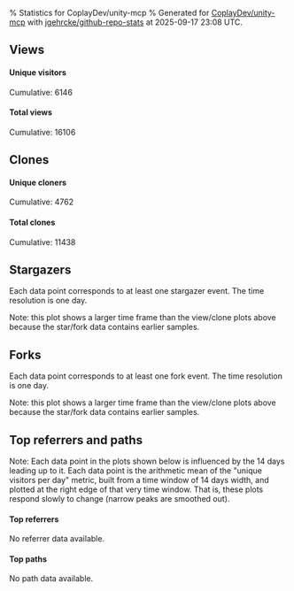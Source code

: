 % Statistics for CoplayDev/unity-mcp
% Generated for [CoplayDev/unity-mcp](https://github.com/CoplayDev/unity-mcp) with [jgehrcke/github-repo-stats](https://github.com/jgehrcke/github-repo-stats) at 2025-09-17 23:08 UTC.


## Views

#### Unique visitors
<div id="chart_views_unique" class="full-width-chart"></div>

Cumulative: 6146

#### Total views
<div id="chart_views_total" class="full-width-chart"></div>

Cumulative: 16106

<div class="pagebreak-for-print"> </div>

## Clones

#### Unique cloners
<div id="chart_clones_unique" class="full-width-chart"></div>

Cumulative: 4762

#### Total clones
<div id="chart_clones_total" class="full-width-chart"></div>

Cumulative: 11438



<div class="pagebreak-for-print"> </div>



## Stargazers

Each data point corresponds to at least one stargazer event.
The time resolution is one day.

<div id="chart_stargazers" class="full-width-chart"></div>


Note: this plot shows a larger time frame than the view/clone plots above because the star/fork data contains earlier samples.



## Forks

Each data point corresponds to at least one fork event.
The time resolution is one day.

<div id="chart_forks" class="full-width-chart"></div>


Note: this plot shows a larger time frame than the view/clone plots above because the star/fork data contains earlier samples.



<div class="pagebreak-for-print"> </div>



## Top referrers and paths


Note: Each data point in the plots shown below is influenced by the 14 days
leading up to it. Each data point is the arithmetic mean of the "unique
visitors per day" metric, built from a time window of 14 days width, and
plotted at the right edge of that very time window. That is, these plots
respond slowly to change (narrow peaks are smoothed out).



#### Top referrers

No referrer data available.



#### Top paths

No path data available.

<script type="text/javascript">
    vegaEmbed('#chart_views_unique', {"$schema": "https://vega.github.io/schema/vega-lite/v4.17.0.json", "config": {"arc": {"fill": "#1b1e23"}, "area": {"fill": "#1b1e23"}, "axisBottom": {"domainColor": "#a9b4c4", "gridColor": "#a9b4c4", "labelColor": "#1b1e23", "labelFont": "relative-mono-11-pitch-pro, Menlo, monospace", "tickColor": "#a9b4c4", "titleColor": "#1b1e23", "titleFont": "relative-mono-11-pitch-pro, Menlo, monospace"}, "axisLeft": {"domainColor": "#a9b4c4", "gridColor": "#a9b4c4", "labelColor": "#1b1e23", "labelFont": "relative-mono-11-pitch-pro, Menlo, monospace", "tickColor": "#a9b4c4", "titleColor": "#1b1e23", "titleFont": "relative-mono-11-pitch-pro, Menlo, monospace"}, "axisX": {"grid": false}, "axisY": {"grid": false, "labelBound": true}, "background": "#FFFFFF", "group": {"fill": "#FFFFFF"}, "header": {"fontWeight": 400, "labelFont": "relative-mono-11-pitch-pro, Menlo, monospace", "titleFont": "relative-mono-11-pitch-pro, Menlo, monospace"}, "legend": {"labelFont": "relative-mono-11-pitch-pro, Menlo, monospace", "symbolSize": 200, "symbolType": "circle", "titleFont": "relative-mono-11-pitch-pro, Menlo, monospace"}, "line": {"color": "#1b1e23", "stroke": "#1b1e23"}, "path": {"stroke": "#1b1e23"}, "point": {"color": "#1b1e23", "cursor": "pointer", "filled": true, "size": 20}, "range": {"category": ["#85a2f7", "#ea9755", "#7eb36a", "#f07071", "#bc85d9", "#e587b6", "#a9b4c4", "#d4c05e", "#64b9c4"]}, "style": {"bar": {"fill": "#1b1e23"}, "text": {"font": "relative-mono-11-pitch-pro, Menlo, monospace", "fontWeight": 400}}, "symbol": {"shape": "circle"}, "title": {"anchor": "start", "font": "relative-mono-11-pitch-pro, Menlo, monospace", "fontWeight": 400}, "trail": {"color": "#1b1e23", "stroke": "#1b1e23"}, "view": {"stroke": null}}, "data": {"name": "data-09620ee66406277874a646da207cf00b"}, "datasets": {"data-09620ee66406277874a646da207cf00b": [{"time": "2025-08-31T00:00:00+00:00", "views_total": 111, "views_unique": 51}, {"time": "2025-09-01T00:00:00+00:00", "views_total": 978, "views_unique": 398}, {"time": "2025-09-02T00:00:00+00:00", "views_total": 995, "views_unique": 398}, {"time": "2025-09-03T00:00:00+00:00", "views_total": 1326, "views_unique": 395}, {"time": "2025-09-04T00:00:00+00:00", "views_total": 1059, "views_unique": 377}, {"time": "2025-09-05T00:00:00+00:00", "views_total": 970, "views_unique": 388}, {"time": "2025-09-06T00:00:00+00:00", "views_total": 726, "views_unique": 280}, {"time": "2025-09-07T00:00:00+00:00", "views_total": 748, "views_unique": 268}, {"time": "2025-09-08T00:00:00+00:00", "views_total": 1099, "views_unique": 388}, {"time": "2025-09-09T00:00:00+00:00", "views_total": 1092, "views_unique": 367}, {"time": "2025-09-10T00:00:00+00:00", "views_total": 1028, "views_unique": 377}, {"time": "2025-09-11T00:00:00+00:00", "views_total": 961, "views_unique": 358}, {"time": "2025-09-12T00:00:00+00:00", "views_total": 888, "views_unique": 415}, {"time": "2025-09-13T00:00:00+00:00", "views_total": 679, "views_unique": 267}, {"time": "2025-09-14T00:00:00+00:00", "views_total": 693, "views_unique": 279}, {"time": "2025-09-15T00:00:00+00:00", "views_total": 904, "views_unique": 401}, {"time": "2025-09-16T00:00:00+00:00", "views_total": 1026, "views_unique": 410}, {"time": "2025-09-17T00:00:00+00:00", "views_total": 823, "views_unique": 329}]}, "encoding": {"tooltip": [{"field": "views_unique", "format": ".1f", "title": "views (u)", "type": "quantitative"}, {"field": "time", "format": "%B %e, %Y", "title": "date", "type": "temporal"}], "x": {"axis": {"labelAngle": 25}, "field": "time", "scale": {"domain": ["2025-08-31", "2025-09-17"]}, "timeUnit": "yearmonthdate", "title": "date", "type": "temporal"}, "y": {"axis": {"values": [1, 10, 50, 100, 500, 1000, 5000, 10000]}, "field": "views_unique", "scale": {"domain": [0, 456.50000000000006], "type": "symlog", "zero": true}, "title": "unique views per day", "type": "quantitative"}}, "height": 200, "mark": {"point": true, "type": "line"}, "padding": 10, "width": "container"}, {"actions": false, "renderer": "svg"}).catch(console.error);
vegaEmbed('#chart_views_total', {"$schema": "https://vega.github.io/schema/vega-lite/v4.17.0.json", "config": {"arc": {"fill": "#1b1e23"}, "area": {"fill": "#1b1e23"}, "axisBottom": {"domainColor": "#a9b4c4", "gridColor": "#a9b4c4", "labelColor": "#1b1e23", "labelFont": "relative-mono-11-pitch-pro, Menlo, monospace", "tickColor": "#a9b4c4", "titleColor": "#1b1e23", "titleFont": "relative-mono-11-pitch-pro, Menlo, monospace"}, "axisLeft": {"domainColor": "#a9b4c4", "gridColor": "#a9b4c4", "labelColor": "#1b1e23", "labelFont": "relative-mono-11-pitch-pro, Menlo, monospace", "tickColor": "#a9b4c4", "titleColor": "#1b1e23", "titleFont": "relative-mono-11-pitch-pro, Menlo, monospace"}, "axisX": {"grid": false}, "axisY": {"grid": false, "labelBound": true}, "background": "#FFFFFF", "group": {"fill": "#FFFFFF"}, "header": {"fontWeight": 400, "labelFont": "relative-mono-11-pitch-pro, Menlo, monospace", "titleFont": "relative-mono-11-pitch-pro, Menlo, monospace"}, "legend": {"labelFont": "relative-mono-11-pitch-pro, Menlo, monospace", "symbolSize": 200, "symbolType": "circle", "titleFont": "relative-mono-11-pitch-pro, Menlo, monospace"}, "line": {"color": "#1b1e23", "stroke": "#1b1e23"}, "path": {"stroke": "#1b1e23"}, "point": {"color": "#1b1e23", "cursor": "pointer", "filled": true, "size": 20}, "range": {"category": ["#85a2f7", "#ea9755", "#7eb36a", "#f07071", "#bc85d9", "#e587b6", "#a9b4c4", "#d4c05e", "#64b9c4"]}, "style": {"bar": {"fill": "#1b1e23"}, "text": {"font": "relative-mono-11-pitch-pro, Menlo, monospace", "fontWeight": 400}}, "symbol": {"shape": "circle"}, "title": {"anchor": "start", "font": "relative-mono-11-pitch-pro, Menlo, monospace", "fontWeight": 400}, "trail": {"color": "#1b1e23", "stroke": "#1b1e23"}, "view": {"stroke": null}}, "data": {"name": "data-09620ee66406277874a646da207cf00b"}, "datasets": {"data-09620ee66406277874a646da207cf00b": [{"time": "2025-08-31T00:00:00+00:00", "views_total": 111, "views_unique": 51}, {"time": "2025-09-01T00:00:00+00:00", "views_total": 978, "views_unique": 398}, {"time": "2025-09-02T00:00:00+00:00", "views_total": 995, "views_unique": 398}, {"time": "2025-09-03T00:00:00+00:00", "views_total": 1326, "views_unique": 395}, {"time": "2025-09-04T00:00:00+00:00", "views_total": 1059, "views_unique": 377}, {"time": "2025-09-05T00:00:00+00:00", "views_total": 970, "views_unique": 388}, {"time": "2025-09-06T00:00:00+00:00", "views_total": 726, "views_unique": 280}, {"time": "2025-09-07T00:00:00+00:00", "views_total": 748, "views_unique": 268}, {"time": "2025-09-08T00:00:00+00:00", "views_total": 1099, "views_unique": 388}, {"time": "2025-09-09T00:00:00+00:00", "views_total": 1092, "views_unique": 367}, {"time": "2025-09-10T00:00:00+00:00", "views_total": 1028, "views_unique": 377}, {"time": "2025-09-11T00:00:00+00:00", "views_total": 961, "views_unique": 358}, {"time": "2025-09-12T00:00:00+00:00", "views_total": 888, "views_unique": 415}, {"time": "2025-09-13T00:00:00+00:00", "views_total": 679, "views_unique": 267}, {"time": "2025-09-14T00:00:00+00:00", "views_total": 693, "views_unique": 279}, {"time": "2025-09-15T00:00:00+00:00", "views_total": 904, "views_unique": 401}, {"time": "2025-09-16T00:00:00+00:00", "views_total": 1026, "views_unique": 410}, {"time": "2025-09-17T00:00:00+00:00", "views_total": 823, "views_unique": 329}]}, "encoding": {"tooltip": [{"field": "views_total", "format": ".1f", "title": "views (t)", "type": "quantitative"}, {"field": "time", "format": "%B %e, %Y", "title": "date", "type": "temporal"}], "x": {"axis": {"labelAngle": 25}, "field": "time", "scale": {"domain": ["2025-08-31", "2025-09-17"]}, "timeUnit": "yearmonthdate", "title": "date", "type": "temporal"}, "y": {"axis": {"values": [1, 10, 50, 100, 500, 1000, 5000, 10000]}, "field": "views_total", "scale": {"domain": [0, 1458.6000000000001], "type": "symlog", "zero": true}, "title": "total views per day", "type": "quantitative"}}, "height": 200, "mark": {"point": true, "type": "line"}, "padding": 10, "width": "container"}, {"actions": false, "renderer": "svg"}).catch(console.error);
vegaEmbed('#chart_clones_unique', {"$schema": "https://vega.github.io/schema/vega-lite/v4.17.0.json", "config": {"arc": {"fill": "#1b1e23"}, "area": {"fill": "#1b1e23"}, "axisBottom": {"domainColor": "#a9b4c4", "gridColor": "#a9b4c4", "labelColor": "#1b1e23", "labelFont": "relative-mono-11-pitch-pro, Menlo, monospace", "tickColor": "#a9b4c4", "titleColor": "#1b1e23", "titleFont": "relative-mono-11-pitch-pro, Menlo, monospace"}, "axisLeft": {"domainColor": "#a9b4c4", "gridColor": "#a9b4c4", "labelColor": "#1b1e23", "labelFont": "relative-mono-11-pitch-pro, Menlo, monospace", "tickColor": "#a9b4c4", "titleColor": "#1b1e23", "titleFont": "relative-mono-11-pitch-pro, Menlo, monospace"}, "axisX": {"grid": false}, "axisY": {"grid": false, "labelBound": true}, "background": "#FFFFFF", "group": {"fill": "#FFFFFF"}, "header": {"fontWeight": 400, "labelFont": "relative-mono-11-pitch-pro, Menlo, monospace", "titleFont": "relative-mono-11-pitch-pro, Menlo, monospace"}, "legend": {"labelFont": "relative-mono-11-pitch-pro, Menlo, monospace", "symbolSize": 200, "symbolType": "circle", "titleFont": "relative-mono-11-pitch-pro, Menlo, monospace"}, "line": {"color": "#1b1e23", "stroke": "#1b1e23"}, "path": {"stroke": "#1b1e23"}, "point": {"color": "#1b1e23", "cursor": "pointer", "filled": true, "size": 20}, "range": {"category": ["#85a2f7", "#ea9755", "#7eb36a", "#f07071", "#bc85d9", "#e587b6", "#a9b4c4", "#d4c05e", "#64b9c4"]}, "style": {"bar": {"fill": "#1b1e23"}, "text": {"font": "relative-mono-11-pitch-pro, Menlo, monospace", "fontWeight": 400}}, "symbol": {"shape": "circle"}, "title": {"anchor": "start", "font": "relative-mono-11-pitch-pro, Menlo, monospace", "fontWeight": 400}, "trail": {"color": "#1b1e23", "stroke": "#1b1e23"}, "view": {"stroke": null}}, "data": {"name": "data-278a7fbbc0d9bc5557dc2774fda97169"}, "datasets": {"data-278a7fbbc0d9bc5557dc2774fda97169": [{"clones_total": 80, "clones_unique": 38, "time": "2025-08-31T00:00:00+00:00"}, {"clones_total": 706, "clones_unique": 287, "time": "2025-09-01T00:00:00+00:00"}, {"clones_total": 861, "clones_unique": 317, "time": "2025-09-02T00:00:00+00:00"}, {"clones_total": 794, "clones_unique": 320, "time": "2025-09-03T00:00:00+00:00"}, {"clones_total": 759, "clones_unique": 290, "time": "2025-09-04T00:00:00+00:00"}, {"clones_total": 770, "clones_unique": 304, "time": "2025-09-05T00:00:00+00:00"}, {"clones_total": 396, "clones_unique": 198, "time": "2025-09-06T00:00:00+00:00"}, {"clones_total": 425, "clones_unique": 203, "time": "2025-09-07T00:00:00+00:00"}, {"clones_total": 765, "clones_unique": 306, "time": "2025-09-08T00:00:00+00:00"}, {"clones_total": 906, "clones_unique": 292, "time": "2025-09-09T00:00:00+00:00"}, {"clones_total": 810, "clones_unique": 303, "time": "2025-09-10T00:00:00+00:00"}, {"clones_total": 669, "clones_unique": 323, "time": "2025-09-11T00:00:00+00:00"}, {"clones_total": 735, "clones_unique": 323, "time": "2025-09-12T00:00:00+00:00"}, {"clones_total": 363, "clones_unique": 162, "time": "2025-09-13T00:00:00+00:00"}, {"clones_total": 451, "clones_unique": 238, "time": "2025-09-14T00:00:00+00:00"}, {"clones_total": 576, "clones_unique": 287, "time": "2025-09-15T00:00:00+00:00"}, {"clones_total": 700, "clones_unique": 306, "time": "2025-09-16T00:00:00+00:00"}, {"clones_total": 672, "clones_unique": 265, "time": "2025-09-17T00:00:00+00:00"}]}, "encoding": {"tooltip": [{"field": "clones_unique", "format": ".1f", "title": "clones (u)", "type": "quantitative"}, {"field": "time", "format": "%B %e, %Y", "title": "date", "type": "temporal"}], "x": {"axis": {"labelAngle": 25}, "field": "time", "scale": {"domain": ["2025-08-31", "2025-09-17"]}, "timeUnit": "yearmonthdate", "title": "date", "type": "temporal"}, "y": {"axis": {"values": [1, 10, 50, 100, 500, 1000, 5000, 10000]}, "field": "clones_unique", "scale": {"domain": [0, 355.3], "type": "symlog", "zero": true}, "title": "unique clones per day", "type": "quantitative"}}, "height": 200, "mark": {"point": true, "type": "line"}, "padding": 10, "width": "container"}, {"actions": false, "renderer": "svg"}).catch(console.error);
vegaEmbed('#chart_clones_total', {"$schema": "https://vega.github.io/schema/vega-lite/v4.17.0.json", "config": {"arc": {"fill": "#1b1e23"}, "area": {"fill": "#1b1e23"}, "axisBottom": {"domainColor": "#a9b4c4", "gridColor": "#a9b4c4", "labelColor": "#1b1e23", "labelFont": "relative-mono-11-pitch-pro, Menlo, monospace", "tickColor": "#a9b4c4", "titleColor": "#1b1e23", "titleFont": "relative-mono-11-pitch-pro, Menlo, monospace"}, "axisLeft": {"domainColor": "#a9b4c4", "gridColor": "#a9b4c4", "labelColor": "#1b1e23", "labelFont": "relative-mono-11-pitch-pro, Menlo, monospace", "tickColor": "#a9b4c4", "titleColor": "#1b1e23", "titleFont": "relative-mono-11-pitch-pro, Menlo, monospace"}, "axisX": {"grid": false}, "axisY": {"grid": false, "labelBound": true}, "background": "#FFFFFF", "group": {"fill": "#FFFFFF"}, "header": {"fontWeight": 400, "labelFont": "relative-mono-11-pitch-pro, Menlo, monospace", "titleFont": "relative-mono-11-pitch-pro, Menlo, monospace"}, "legend": {"labelFont": "relative-mono-11-pitch-pro, Menlo, monospace", "symbolSize": 200, "symbolType": "circle", "titleFont": "relative-mono-11-pitch-pro, Menlo, monospace"}, "line": {"color": "#1b1e23", "stroke": "#1b1e23"}, "path": {"stroke": "#1b1e23"}, "point": {"color": "#1b1e23", "cursor": "pointer", "filled": true, "size": 20}, "range": {"category": ["#85a2f7", "#ea9755", "#7eb36a", "#f07071", "#bc85d9", "#e587b6", "#a9b4c4", "#d4c05e", "#64b9c4"]}, "style": {"bar": {"fill": "#1b1e23"}, "text": {"font": "relative-mono-11-pitch-pro, Menlo, monospace", "fontWeight": 400}}, "symbol": {"shape": "circle"}, "title": {"anchor": "start", "font": "relative-mono-11-pitch-pro, Menlo, monospace", "fontWeight": 400}, "trail": {"color": "#1b1e23", "stroke": "#1b1e23"}, "view": {"stroke": null}}, "data": {"name": "data-278a7fbbc0d9bc5557dc2774fda97169"}, "datasets": {"data-278a7fbbc0d9bc5557dc2774fda97169": [{"clones_total": 80, "clones_unique": 38, "time": "2025-08-31T00:00:00+00:00"}, {"clones_total": 706, "clones_unique": 287, "time": "2025-09-01T00:00:00+00:00"}, {"clones_total": 861, "clones_unique": 317, "time": "2025-09-02T00:00:00+00:00"}, {"clones_total": 794, "clones_unique": 320, "time": "2025-09-03T00:00:00+00:00"}, {"clones_total": 759, "clones_unique": 290, "time": "2025-09-04T00:00:00+00:00"}, {"clones_total": 770, "clones_unique": 304, "time": "2025-09-05T00:00:00+00:00"}, {"clones_total": 396, "clones_unique": 198, "time": "2025-09-06T00:00:00+00:00"}, {"clones_total": 425, "clones_unique": 203, "time": "2025-09-07T00:00:00+00:00"}, {"clones_total": 765, "clones_unique": 306, "time": "2025-09-08T00:00:00+00:00"}, {"clones_total": 906, "clones_unique": 292, "time": "2025-09-09T00:00:00+00:00"}, {"clones_total": 810, "clones_unique": 303, "time": "2025-09-10T00:00:00+00:00"}, {"clones_total": 669, "clones_unique": 323, "time": "2025-09-11T00:00:00+00:00"}, {"clones_total": 735, "clones_unique": 323, "time": "2025-09-12T00:00:00+00:00"}, {"clones_total": 363, "clones_unique": 162, "time": "2025-09-13T00:00:00+00:00"}, {"clones_total": 451, "clones_unique": 238, "time": "2025-09-14T00:00:00+00:00"}, {"clones_total": 576, "clones_unique": 287, "time": "2025-09-15T00:00:00+00:00"}, {"clones_total": 700, "clones_unique": 306, "time": "2025-09-16T00:00:00+00:00"}, {"clones_total": 672, "clones_unique": 265, "time": "2025-09-17T00:00:00+00:00"}]}, "encoding": {"tooltip": [{"field": "clones_total", "format": ".1f", "title": "clones (t)", "type": "quantitative"}, {"field": "time", "format": "%B %e, %Y", "title": "date", "type": "temporal"}], "x": {"axis": {"labelAngle": 25}, "field": "time", "scale": {"domain": ["2025-08-31", "2025-09-17"]}, "timeUnit": "yearmonthdate", "title": "date", "type": "temporal"}, "y": {"axis": {"values": [1, 10, 50, 100, 500, 1000, 5000, 10000]}, "field": "clones_total", "scale": {"domain": [0, 996.6000000000001], "type": "symlog", "zero": true}, "title": "total clones per day", "type": "quantitative"}}, "height": 200, "mark": {"point": true, "type": "line"}, "padding": 10, "width": "container"}, {"actions": false, "renderer": "svg"}).catch(console.error);
vegaEmbed('#chart_stargazers', {"$schema": "https://vega.github.io/schema/vega-lite/v4.17.0.json", "config": {"arc": {"fill": "#1b1e23"}, "area": {"fill": "#1b1e23"}, "axisBottom": {"domainColor": "#a9b4c4", "gridColor": "#a9b4c4", "labelColor": "#1b1e23", "labelFont": "relative-mono-11-pitch-pro, Menlo, monospace", "tickColor": "#a9b4c4", "titleColor": "#1b1e23", "titleFont": "relative-mono-11-pitch-pro, Menlo, monospace"}, "axisLeft": {"domainColor": "#a9b4c4", "gridColor": "#a9b4c4", "labelColor": "#1b1e23", "labelFont": "relative-mono-11-pitch-pro, Menlo, monospace", "tickColor": "#a9b4c4", "titleColor": "#1b1e23", "titleFont": "relative-mono-11-pitch-pro, Menlo, monospace"}, "axisX": {"grid": false}, "axisY": {"grid": false}, "background": "#FFFFFF", "group": {"fill": "#FFFFFF"}, "header": {"fontWeight": 400, "labelFont": "relative-mono-11-pitch-pro, Menlo, monospace", "titleFont": "relative-mono-11-pitch-pro, Menlo, monospace"}, "legend": {"labelFont": "relative-mono-11-pitch-pro, Menlo, monospace", "symbolSize": 200, "symbolType": "circle", "titleFont": "relative-mono-11-pitch-pro, Menlo, monospace"}, "line": {"color": "#1b1e23", "stroke": "#1b1e23"}, "path": {"stroke": "#1b1e23"}, "point": {"color": "#1b1e23", "cursor": "pointer", "filled": true, "size": 50}, "range": {"category": ["#85a2f7", "#ea9755", "#7eb36a", "#f07071", "#bc85d9", "#e587b6", "#a9b4c4", "#d4c05e", "#64b9c4"]}, "style": {"bar": {"fill": "#1b1e23"}, "text": {"font": "relative-mono-11-pitch-pro, Menlo, monospace", "fontWeight": 400}}, "symbol": {"shape": "circle"}, "title": {"anchor": "start", "font": "relative-mono-11-pitch-pro, Menlo, monospace", "fontWeight": 400}, "trail": {"color": "#1b1e23", "stroke": "#1b1e23"}, "view": {"stroke": null}}, "data": {"name": "data-4bb6e85dc92c0e04e87b85c7a275f1e4"}, "datasets": {"data-4bb6e85dc92c0e04e87b85c7a275f1e4": [{"stars_cumulative": 389, "time": "2025-03-18T00:00:00+00:00"}, {"stars_cumulative": 694, "time": "2025-03-19T20:00:00+00:00"}, {"stars_cumulative": 789, "time": "2025-03-21T16:00:00+00:00"}, {"stars_cumulative": 909, "time": "2025-03-23T12:00:00+00:00"}, {"stars_cumulative": 997, "time": "2025-03-25T08:00:00+00:00"}, {"stars_cumulative": 1062, "time": "2025-03-27T04:00:00+00:00"}, {"stars_cumulative": 1110, "time": "2025-03-29T00:00:00+00:00"}, {"stars_cumulative": 1168, "time": "2025-03-30T20:00:00+00:00"}, {"stars_cumulative": 1218, "time": "2025-04-01T16:00:00+00:00"}, {"stars_cumulative": 1268, "time": "2025-04-03T12:00:00+00:00"}, {"stars_cumulative": 1325, "time": "2025-04-05T08:00:00+00:00"}, {"stars_cumulative": 1378, "time": "2025-04-07T04:00:00+00:00"}, {"stars_cumulative": 1439, "time": "2025-04-09T00:00:00+00:00"}, {"stars_cumulative": 1484, "time": "2025-04-10T20:00:00+00:00"}, {"stars_cumulative": 1518, "time": "2025-04-12T16:00:00+00:00"}, {"stars_cumulative": 1563, "time": "2025-04-14T12:00:00+00:00"}, {"stars_cumulative": 1597, "time": "2025-04-16T08:00:00+00:00"}, {"stars_cumulative": 1639, "time": "2025-04-18T04:00:00+00:00"}, {"stars_cumulative": 1678, "time": "2025-04-20T00:00:00+00:00"}, {"stars_cumulative": 1710, "time": "2025-04-21T20:00:00+00:00"}, {"stars_cumulative": 1758, "time": "2025-04-23T16:00:00+00:00"}, {"stars_cumulative": 1780, "time": "2025-04-25T12:00:00+00:00"}, {"stars_cumulative": 1802, "time": "2025-04-27T08:00:00+00:00"}, {"stars_cumulative": 1823, "time": "2025-04-29T04:00:00+00:00"}, {"stars_cumulative": 1835, "time": "2025-05-01T00:00:00+00:00"}, {"stars_cumulative": 1847, "time": "2025-05-02T20:00:00+00:00"}, {"stars_cumulative": 1867, "time": "2025-05-04T16:00:00+00:00"}, {"stars_cumulative": 1900, "time": "2025-05-06T12:00:00+00:00"}, {"stars_cumulative": 1911, "time": "2025-05-08T08:00:00+00:00"}, {"stars_cumulative": 1922, "time": "2025-05-10T04:00:00+00:00"}, {"stars_cumulative": 1941, "time": "2025-05-12T00:00:00+00:00"}, {"stars_cumulative": 1956, "time": "2025-05-13T20:00:00+00:00"}, {"stars_cumulative": 1967, "time": "2025-05-15T16:00:00+00:00"}, {"stars_cumulative": 1980, "time": "2025-05-17T12:00:00+00:00"}, {"stars_cumulative": 1991, "time": "2025-05-19T08:00:00+00:00"}, {"stars_cumulative": 2000, "time": "2025-05-21T04:00:00+00:00"}, {"stars_cumulative": 2021, "time": "2025-05-23T00:00:00+00:00"}, {"stars_cumulative": 2028, "time": "2025-05-24T20:00:00+00:00"}, {"stars_cumulative": 2049, "time": "2025-05-26T16:00:00+00:00"}, {"stars_cumulative": 2063, "time": "2025-05-28T12:00:00+00:00"}, {"stars_cumulative": 2077, "time": "2025-05-30T08:00:00+00:00"}, {"stars_cumulative": 2096, "time": "2025-06-01T04:00:00+00:00"}, {"stars_cumulative": 2114, "time": "2025-06-03T00:00:00+00:00"}, {"stars_cumulative": 2125, "time": "2025-06-04T20:00:00+00:00"}, {"stars_cumulative": 2141, "time": "2025-06-06T16:00:00+00:00"}, {"stars_cumulative": 2160, "time": "2025-06-08T12:00:00+00:00"}, {"stars_cumulative": 2178, "time": "2025-06-10T08:00:00+00:00"}, {"stars_cumulative": 2193, "time": "2025-06-12T04:00:00+00:00"}, {"stars_cumulative": 2203, "time": "2025-06-14T00:00:00+00:00"}, {"stars_cumulative": 2224, "time": "2025-06-15T20:00:00+00:00"}, {"stars_cumulative": 2243, "time": "2025-06-17T16:00:00+00:00"}, {"stars_cumulative": 2258, "time": "2025-06-19T12:00:00+00:00"}, {"stars_cumulative": 2274, "time": "2025-06-21T08:00:00+00:00"}, {"stars_cumulative": 2282, "time": "2025-06-23T04:00:00+00:00"}, {"stars_cumulative": 2299, "time": "2025-06-25T00:00:00+00:00"}, {"stars_cumulative": 2315, "time": "2025-06-26T20:00:00+00:00"}, {"stars_cumulative": 2326, "time": "2025-06-28T16:00:00+00:00"}, {"stars_cumulative": 2341, "time": "2025-06-30T12:00:00+00:00"}, {"stars_cumulative": 2355, "time": "2025-07-02T08:00:00+00:00"}, {"stars_cumulative": 2371, "time": "2025-07-04T04:00:00+00:00"}, {"stars_cumulative": 2384, "time": "2025-07-06T00:00:00+00:00"}, {"stars_cumulative": 2403, "time": "2025-07-07T20:00:00+00:00"}, {"stars_cumulative": 2429, "time": "2025-07-09T16:00:00+00:00"}, {"stars_cumulative": 2441, "time": "2025-07-11T12:00:00+00:00"}, {"stars_cumulative": 2464, "time": "2025-07-13T08:00:00+00:00"}, {"stars_cumulative": 2487, "time": "2025-07-15T04:00:00+00:00"}, {"stars_cumulative": 2506, "time": "2025-07-17T00:00:00+00:00"}, {"stars_cumulative": 2525, "time": "2025-07-18T20:00:00+00:00"}, {"stars_cumulative": 2541, "time": "2025-07-20T16:00:00+00:00"}, {"stars_cumulative": 2555, "time": "2025-07-22T12:00:00+00:00"}, {"stars_cumulative": 2569, "time": "2025-07-24T08:00:00+00:00"}, {"stars_cumulative": 2593, "time": "2025-07-26T04:00:00+00:00"}, {"stars_cumulative": 2610, "time": "2025-07-28T00:00:00+00:00"}, {"stars_cumulative": 2640, "time": "2025-07-29T20:00:00+00:00"}, {"stars_cumulative": 2661, "time": "2025-07-31T16:00:00+00:00"}, {"stars_cumulative": 2680, "time": "2025-08-02T12:00:00+00:00"}, {"stars_cumulative": 2703, "time": "2025-08-04T08:00:00+00:00"}, {"stars_cumulative": 2722, "time": "2025-08-06T04:00:00+00:00"}, {"stars_cumulative": 2743, "time": "2025-08-08T00:00:00+00:00"}, {"stars_cumulative": 2759, "time": "2025-08-09T20:00:00+00:00"}, {"stars_cumulative": 2792, "time": "2025-08-11T16:00:00+00:00"}, {"stars_cumulative": 2818, "time": "2025-08-13T12:00:00+00:00"}, {"stars_cumulative": 2849, "time": "2025-08-15T08:00:00+00:00"}, {"stars_cumulative": 2883, "time": "2025-08-17T04:00:00+00:00"}, {"stars_cumulative": 2914, "time": "2025-08-19T00:00:00+00:00"}, {"stars_cumulative": 2940, "time": "2025-08-20T20:00:00+00:00"}, {"stars_cumulative": 2949, "time": "2025-08-22T16:00:00+00:00"}, {"stars_cumulative": 2969, "time": "2025-08-24T12:00:00+00:00"}, {"stars_cumulative": 2992, "time": "2025-08-26T08:00:00+00:00"}, {"stars_cumulative": 3011, "time": "2025-08-28T04:00:00+00:00"}, {"stars_cumulative": 3027, "time": "2025-08-30T00:00:00+00:00"}, {"stars_cumulative": 3048, "time": "2025-08-31T20:00:00+00:00"}, {"stars_cumulative": 3069, "time": "2025-09-02T16:00:00+00:00"}, {"stars_cumulative": 3084, "time": "2025-09-04T12:00:00+00:00"}, {"stars_cumulative": 3097, "time": "2025-09-06T08:00:00+00:00"}, {"stars_cumulative": 3124, "time": "2025-09-08T04:00:00+00:00"}, {"stars_cumulative": 3137, "time": "2025-09-10T00:00:00+00:00"}, {"stars_cumulative": 3146, "time": "2025-09-11T20:00:00+00:00"}, {"stars_cumulative": 3163, "time": "2025-09-13T16:00:00+00:00"}, {"stars_cumulative": 3179, "time": "2025-09-15T12:00:00+00:00"}, {"stars_cumulative": 3184, "time": "2025-09-17T08:00:00+00:00"}]}, "encoding": {"tooltip": [{"field": "stars_cumulative", "format": "d", "title": "stars", "type": "quantitative"}, {"field": "time", "format": "%B %e, %Y", "title": "date", "type": "temporal"}], "x": {"axis": {"labelAngle": 25}, "field": "time", "scale": {"domain": ["2025-03-18", "2025-09-17"]}, "timeUnit": "yearmonthdate", "title": "date", "type": "temporal"}, "y": {"field": "stars_cumulative", "scale": {"domain": [0, 3502.4], "zero": true}, "title": "stargazer count (cumulative)", "type": "quantitative"}}, "height": 300, "mark": {"point": true, "type": "line"}, "padding": 10, "width": "container"}, {"actions": false, "renderer": "svg"}).catch(console.error);
vegaEmbed('#chart_forks', {"$schema": "https://vega.github.io/schema/vega-lite/v4.17.0.json", "config": {"arc": {"fill": "#1b1e23"}, "area": {"fill": "#1b1e23"}, "axisBottom": {"domainColor": "#a9b4c4", "gridColor": "#a9b4c4", "labelColor": "#1b1e23", "labelFont": "relative-mono-11-pitch-pro, Menlo, monospace", "tickColor": "#a9b4c4", "titleColor": "#1b1e23", "titleFont": "relative-mono-11-pitch-pro, Menlo, monospace"}, "axisLeft": {"domainColor": "#a9b4c4", "gridColor": "#a9b4c4", "labelColor": "#1b1e23", "labelFont": "relative-mono-11-pitch-pro, Menlo, monospace", "tickColor": "#a9b4c4", "titleColor": "#1b1e23", "titleFont": "relative-mono-11-pitch-pro, Menlo, monospace"}, "axisX": {"grid": false}, "axisY": {"grid": false}, "background": "#FFFFFF", "group": {"fill": "#FFFFFF"}, "header": {"fontWeight": 400, "labelFont": "relative-mono-11-pitch-pro, Menlo, monospace", "titleFont": "relative-mono-11-pitch-pro, Menlo, monospace"}, "legend": {"labelFont": "relative-mono-11-pitch-pro, Menlo, monospace", "symbolSize": 200, "symbolType": "circle", "titleFont": "relative-mono-11-pitch-pro, Menlo, monospace"}, "line": {"color": "#1b1e23", "stroke": "#1b1e23"}, "path": {"stroke": "#1b1e23"}, "point": {"color": "#1b1e23", "cursor": "pointer", "filled": true, "size": 50}, "range": {"category": ["#85a2f7", "#ea9755", "#7eb36a", "#f07071", "#bc85d9", "#e587b6", "#a9b4c4", "#d4c05e", "#64b9c4"]}, "style": {"bar": {"fill": "#1b1e23"}, "text": {"font": "relative-mono-11-pitch-pro, Menlo, monospace", "fontWeight": 400}}, "symbol": {"shape": "circle"}, "title": {"anchor": "start", "font": "relative-mono-11-pitch-pro, Menlo, monospace", "fontWeight": 400}, "trail": {"color": "#1b1e23", "stroke": "#1b1e23"}, "view": {"stroke": null}}, "data": {"name": "data-ea79ba44fbae1d4efbbd613a870476ce"}, "datasets": {"data-ea79ba44fbae1d4efbbd613a870476ce": [{"forks_cumulative": 52.0, "time": "2025-03-18T00:00:00+00:00"}, {"forks_cumulative": 83.0, "time": "2025-03-19T19:00:00+00:00"}, {"forks_cumulative": 96.0, "time": "2025-03-21T14:00:00+00:00"}, {"forks_cumulative": 105.0, "time": "2025-03-23T09:00:00+00:00"}, {"forks_cumulative": 123.0, "time": "2025-03-25T04:00:00+00:00"}, {"forks_cumulative": 133.0, "time": "2025-03-26T23:00:00+00:00"}, {"forks_cumulative": 137.0, "time": "2025-03-28T18:00:00+00:00"}, {"forks_cumulative": 149.0, "time": "2025-03-30T13:00:00+00:00"}, {"forks_cumulative": 164.0, "time": "2025-04-01T08:00:00+00:00"}, {"forks_cumulative": 173.0, "time": "2025-04-03T03:00:00+00:00"}, {"forks_cumulative": 178.0, "time": "2025-04-04T22:00:00+00:00"}, {"forks_cumulative": 182.0, "time": "2025-04-06T17:00:00+00:00"}, {"forks_cumulative": 191.0, "time": "2025-04-08T12:00:00+00:00"}, {"forks_cumulative": 198.0, "time": "2025-04-10T07:00:00+00:00"}, {"forks_cumulative": 202.0, "time": "2025-04-12T02:00:00+00:00"}, {"forks_cumulative": 207.0, "time": "2025-04-13T21:00:00+00:00"}, {"forks_cumulative": 210.0, "time": "2025-04-15T16:00:00+00:00"}, {"forks_cumulative": 220.0, "time": "2025-04-17T11:00:00+00:00"}, {"forks_cumulative": 224.0, "time": "2025-04-19T06:00:00+00:00"}, {"forks_cumulative": 230.0, "time": "2025-04-21T01:00:00+00:00"}, {"forks_cumulative": 235.0, "time": "2025-04-22T20:00:00+00:00"}, {"forks_cumulative": 237.0, "time": "2025-04-24T15:00:00+00:00"}, {"forks_cumulative": 238.0, "time": "2025-04-26T10:00:00+00:00"}, {"forks_cumulative": 244.0, "time": "2025-04-28T05:00:00+00:00"}, {"forks_cumulative": 245.0, "time": "2025-04-30T00:00:00+00:00"}, {"forks_cumulative": 249.0, "time": "2025-05-01T19:00:00+00:00"}, {"forks_cumulative": 251.0, "time": "2025-05-03T14:00:00+00:00"}, {"forks_cumulative": 252.0, "time": "2025-05-05T09:00:00+00:00"}, {"forks_cumulative": 256.0, "time": "2025-05-07T04:00:00+00:00"}, {"forks_cumulative": 260.0, "time": "2025-05-08T23:00:00+00:00"}, {"forks_cumulative": 263.0, "time": "2025-05-10T18:00:00+00:00"}, {"forks_cumulative": 265.0, "time": "2025-05-12T13:00:00+00:00"}, {"forks_cumulative": 266.0, "time": "2025-05-14T08:00:00+00:00"}, {"forks_cumulative": 268.0, "time": "2025-05-16T03:00:00+00:00"}, {"forks_cumulative": 270.0, "time": "2025-05-17T22:00:00+00:00"}, {"forks_cumulative": 272.0, "time": "2025-05-19T17:00:00+00:00"}, {"forks_cumulative": 274.0, "time": "2025-05-21T12:00:00+00:00"}, {"forks_cumulative": 277.0, "time": "2025-05-23T07:00:00+00:00"}, {"forks_cumulative": 279.0, "time": "2025-05-25T02:00:00+00:00"}, {"forks_cumulative": 282.0, "time": "2025-05-26T21:00:00+00:00"}, {"forks_cumulative": 283.0, "time": "2025-05-28T16:00:00+00:00"}, {"forks_cumulative": 285.0, "time": "2025-06-01T06:00:00+00:00"}, {"forks_cumulative": 287.0, "time": "2025-06-03T01:00:00+00:00"}, {"forks_cumulative": 288.0, "time": "2025-06-04T20:00:00+00:00"}, {"forks_cumulative": 289.0, "time": "2025-06-06T15:00:00+00:00"}, {"forks_cumulative": 291.0, "time": "2025-06-10T05:00:00+00:00"}, {"forks_cumulative": 292.0, "time": "2025-06-12T00:00:00+00:00"}, {"forks_cumulative": 294.0, "time": "2025-06-13T19:00:00+00:00"}, {"forks_cumulative": 295.0, "time": "2025-06-15T14:00:00+00:00"}, {"forks_cumulative": 297.0, "time": "2025-06-17T09:00:00+00:00"}, {"forks_cumulative": 299.0, "time": "2025-06-19T04:00:00+00:00"}, {"forks_cumulative": 304.0, "time": "2025-06-20T23:00:00+00:00"}, {"forks_cumulative": 305.0, "time": "2025-06-22T18:00:00+00:00"}, {"forks_cumulative": 307.0, "time": "2025-06-26T08:00:00+00:00"}, {"forks_cumulative": 310.0, "time": "2025-06-28T03:00:00+00:00"}, {"forks_cumulative": 312.0, "time": "2025-06-29T22:00:00+00:00"}, {"forks_cumulative": 316.0, "time": "2025-07-01T17:00:00+00:00"}, {"forks_cumulative": 317.0, "time": "2025-07-03T12:00:00+00:00"}, {"forks_cumulative": 323.0, "time": "2025-07-07T02:00:00+00:00"}, {"forks_cumulative": 325.0, "time": "2025-07-08T21:00:00+00:00"}, {"forks_cumulative": 327.0, "time": "2025-07-10T16:00:00+00:00"}, {"forks_cumulative": 330.0, "time": "2025-07-12T11:00:00+00:00"}, {"forks_cumulative": 331.0, "time": "2025-07-14T06:00:00+00:00"}, {"forks_cumulative": 333.0, "time": "2025-07-16T01:00:00+00:00"}, {"forks_cumulative": 337.0, "time": "2025-07-17T20:00:00+00:00"}, {"forks_cumulative": 339.0, "time": "2025-07-19T15:00:00+00:00"}, {"forks_cumulative": 340.0, "time": "2025-07-21T10:00:00+00:00"}, {"forks_cumulative": 342.0, "time": "2025-07-23T05:00:00+00:00"}, {"forks_cumulative": 346.0, "time": "2025-07-25T00:00:00+00:00"}, {"forks_cumulative": 350.0, "time": "2025-07-26T19:00:00+00:00"}, {"forks_cumulative": 351.0, "time": "2025-07-28T14:00:00+00:00"}, {"forks_cumulative": 353.0, "time": "2025-07-30T09:00:00+00:00"}, {"forks_cumulative": 357.0, "time": "2025-08-01T04:00:00+00:00"}, {"forks_cumulative": 359.0, "time": "2025-08-02T23:00:00+00:00"}, {"forks_cumulative": 360.0, "time": "2025-08-04T18:00:00+00:00"}, {"forks_cumulative": 361.0, "time": "2025-08-08T08:00:00+00:00"}, {"forks_cumulative": 363.0, "time": "2025-08-10T03:00:00+00:00"}, {"forks_cumulative": 365.0, "time": "2025-08-11T22:00:00+00:00"}, {"forks_cumulative": 370.0, "time": "2025-08-13T17:00:00+00:00"}, {"forks_cumulative": 374.0, "time": "2025-08-15T12:00:00+00:00"}, {"forks_cumulative": 375.0, "time": "2025-08-17T07:00:00+00:00"}, {"forks_cumulative": 378.0, "time": "2025-08-19T02:00:00+00:00"}, {"forks_cumulative": 379.0, "time": "2025-08-20T21:00:00+00:00"}, {"forks_cumulative": 381.0, "time": "2025-08-22T16:00:00+00:00"}, {"forks_cumulative": 382.0, "time": "2025-08-24T11:00:00+00:00"}, {"forks_cumulative": 383.0, "time": "2025-08-26T06:00:00+00:00"}, {"forks_cumulative": 386.0, "time": "2025-08-28T01:00:00+00:00"}, {"forks_cumulative": 388.0, "time": "2025-08-29T20:00:00+00:00"}, {"forks_cumulative": 389.0, "time": "2025-08-31T15:00:00+00:00"}, {"forks_cumulative": 394.0, "time": "2025-09-02T10:00:00+00:00"}, {"forks_cumulative": 395.0, "time": "2025-09-04T05:00:00+00:00"}, {"forks_cumulative": 398.0, "time": "2025-09-06T00:00:00+00:00"}, {"forks_cumulative": 403.0, "time": "2025-09-07T19:00:00+00:00"}, {"forks_cumulative": 404.0, "time": "2025-09-09T14:00:00+00:00"}, {"forks_cumulative": 406.0, "time": "2025-09-11T09:00:00+00:00"}, {"forks_cumulative": 408.0, "time": "2025-09-13T04:00:00+00:00"}, {"forks_cumulative": 410.0, "time": "2025-09-14T23:00:00+00:00"}, {"forks_cumulative": 411.0, "time": "2025-09-16T18:00:00+00:00"}]}, "encoding": {"tooltip": [{"field": "forks_cumulative", "format": "d", "title": "forks", "type": "quantitative"}, {"field": "time", "format": "%B %e, %Y", "title": "date", "type": "temporal"}], "x": {"axis": {"labelAngle": 25}, "field": "time", "scale": {"domain": ["2025-03-18", "2025-09-17"]}, "timeUnit": "yearmonthdate", "title": "date", "type": "temporal"}, "y": {"field": "forks_cumulative", "scale": {"domain": [0, 452.1], "zero": true}, "title": "fork count (cumulative)", "type": "quantitative"}}, "height": 300, "mark": {"point": true, "type": "line"}, "padding": 10, "width": "container"}, {"actions": false, "renderer": "svg"}).catch(console.error);
    </script>